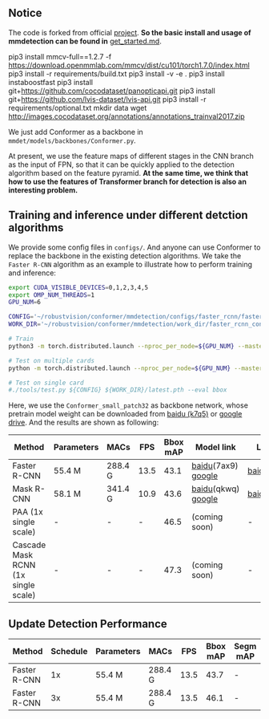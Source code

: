 ## Notice
The code is forked from official [project](https://github.com/open-mmlab/mmdetection). **So the basic install and usage of mmdetection can be found in** [get_started.md](https://github.com/open-mmlab/mmdetection/blob/master/docs/get_started.md). 

pip3 install mmcv-full==1.2.7 -f https://download.openmmlab.com/mmcv/dist/cu101/torch1.7.0/index.html
pip3 install -r requirements/build.txt
pip3 install -v -e .
pip3 install instaboostfast
pip3 install git+https://github.com/cocodataset/panopticapi.git
pip3 install git+https://github.com/lvis-dataset/lvis-api.git
pip3 install -r requirements/optional.txt
mkdir data
wget http://images.cocodataset.org/annotations/annotations_trainval2017.zip

We just add Conformer as a backbone in `mmdet/models/backbones/Conformer.py`.

At present, we use the feature maps of different stages in the CNN branch as the input of FPN, so that it can be quickly applied to the detection algorithm based on the feature pyramid. **At the same time, we think that how to use the features of Transformer branch for detection is also an interesting problem.**

## Training and inference under different detction algorithms
We provide some config files in `configs/`. And anyone can use Conformer to replace the backbone in the existing detection algorithms. We take the `Faster R-CNN` algorithm as an example to illustrate how to perform training and inference:

```bash
export CUDA_VISIBLE_DEVICES=0,1,2,3,4,5
export OMP_NUM_THREADS=1
GPU_NUM=6

CONFIG='~/robustvision/conformer/mmdetection/configs/faster_rcnn/faster_rcnn_conformer_small_patch32_fpn_1x_coco.py'
WORK_DIR='~/robustvision/conformer/mmdetection/work_dir/faster_rcnn_conformer_small_patch32_lr_1e_4_fpn_1x_coco_1344_800'

# Train
python3 -m torch.distributed.launch --nproc_per_node=${GPU_NUM} --master_port=50040 --use_env ./conformer/mmdetection/tools/train.py --config ${CONFIG} --work-dir ${WORK_DIR} --gpus ${GPU_NUM}  --launcher pytorch --cfg-options model.pretrained='~/robustvision/conformer/mmdetection/pretrain_models/Conformer_small_patch32.pth' model.backbone.patch_size=32

# Test on multiple cards
python -m torch.distributed.launch --nproc_per_node=${GPU_NUM} --master_port=50040 --use_env ./tools/test.py ${CONFIG} ${WORK_DIR}/latest.pth --launcher pytorch  --eval bbox

# Test on single card
#./tools/test.py ${CONFIG} ${WORK_DIR}/latest.pth --eval bbox
```

Here, we use the `Conformer_small_patch32` as backbone network, whose pretrain model weight can be downloaded from [baidu (k7q5)](https://pan.baidu.com/s/1pum_kOOwQYn404ZeGzjMlg) or [google drive](https://drive.google.com/file/d/1UrvRg2hnXsie_z_y39Xavdts4qfrwZ1E/view?usp=sharing). And the results are shown as following:

| Method        | Parameters | MACs   | FPS | Bbox mAP | Model link | Log link |
| ------------ | ---------- | ------ | ------ | --------- | ---- |---- |
| Faster R-CNN | 55.4 M     | 288.4 G | 13.5 | 43.1    | [baidu](https://pan.baidu.com/s/1lkZy_FTLeCRg3rVH8dOKOA)(7ax9) [google](https://drive.google.com/drive/folders/1gCvcW3Zhqq8KK5GnAr9So7-5uJwnrZcA?usp=sharing) | [baidu](https://pan.baidu.com/s/10HTtS8FozMSYfHJv8L2H5w)(ymv4)|
| Mask R-CNN | 58.1 M     | 341.4 G | 10.9 | 43.6   | [baidu](https://pan.baidu.com/s/1wqvhbq4ePAPIZFqE0aCWEQ)(qkwq) [google](https://drive.google.com/drive/folders/1mjoReWPoBSMUIjBQE5VlhQf0XZ2sE7J-?usp=sharing)|[baidu](https://pan.baidu.com/s/1lSq7hMTSA8fN7WNXTZqp7g)(gh2v)|
|PAA (1x single scale)| - | - | - | 46.5 | (coming soon) | -|
|Cascade Mask RCNN (1x single scale)| - | - | - | 47.3 | (coming soon) | -|

## Update Detection Performance

| Method        | Schedule | Parameters | MACs   | FPS | Bbox mAP | Segm mAP |
| ------------ | ----- | ----- | ------ | ------ | --------- | ---- |
Faster R-CNN | 1x | 55.4 M |   288.4 G | 13.5 | 43.7 | - |
Faster R-CNN | 3x | 55.4 M |   288.4 G | 13.5 | 46.1 | - |
